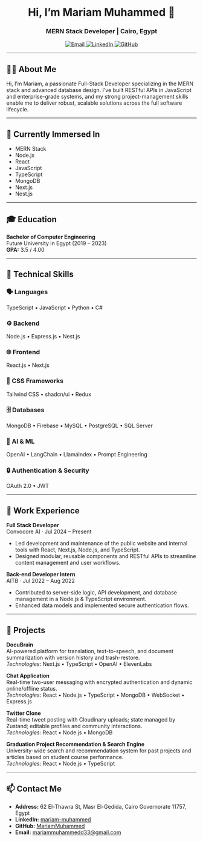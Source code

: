<!-- README.md -->

<h1 align="center">Hi, I’m Mariam Muhammed 👋</h1>
<h3 align="center">MERN Stack Developer | Cairo, Egypt</h3>

<p align="center">
  <a href="mailto:mariammuhammedd33@gmail.com">
    <img src="https://img.shields.io/badge/Email-D14836?style=for-the-badge&logo=gmail&logoColor=white" alt="Email"/>
  </a>
  <a href="https://linkedin.com/in/mariam-muhammed" target="_blank">
    <img src="https://img.shields.io/badge/LinkedIn-0A66C2?style=for-the-badge&logo=linkedin&logoColor=white" alt="LinkedIn"/>
  </a>
  <a href="https://github.com/MariamMuhammed" target="_blank">
    <img src="https://img.shields.io/badge/GitHub-181717?style=for-the-badge&logo=github&logoColor=white" alt="GitHub"/>
  </a>
</p>

---

## 👩‍💻 About Me
Hi, I’m Mariam, a passionate Full-Stack Developer specializing in the MERN stack and advanced database design. I’ve built RESTful APIs in JavaScript and enterprise-grade systems, and my strong project-management skills enable me to deliver robust, scalable solutions across the full software lifecycle.

---

## 🔭 Currently Immersed In
- MERN Stack  
- Node.js  
- React  
- JavaScript  
- TypeScript  
- MongoDB  
- Next.js  
- Nest.js  

---

## 🎓 Education
**Bachelor of Computer Engineering**  
Future University in Egypt (2019 – 2023)  
**GPA:** 3.5 / 4.00

---

## 🚀 Technical Skills

### 🗣 Languages
TypeScript • JavaScript • Python • C#

### ⚙️ Backend
Node.js • Express.js • Nest.js

### 🌐 Frontend
React.js • Next.js

### 🎨 CSS Frameworks
Tailwind CSS • shadcn/ui • Redux

### 🗄 Databases
MongoDB • Firebase • MySQL • PostgreSQL • SQL Server

### 🤖 AI & ML
OpenAI • LangChain • LlamaIndex • Prompt Engineering

### 🔒 Authentication & Security
OAuth 2.0 • JWT

---

## 💼 Work Experience

**Full Stack Developer**  
Convocore AI · Jul 2024 – Present  
- Led development and maintenance of the public website and internal tools with React, Next.js, Node.js, and TypeScript.  
- Designed modular, reusable components and RESTful APIs to streamline content management and user workflows.  

**Back-end Developer Intern**  
AITB · Jul 2022 – Aug 2022  
- Contributed to server-side logic, API development, and database management in a Node.js & TypeScript environment.  
- Enhanced data models and implemented secure authentication flows.  

---

## 📂 Projects

**DocuBrain**  
AI-powered platform for translation, text-to-speech, and document summarization with version history and trash-restore.  
_Technologies_: Next.js • TypeScript • OpenAI • ElevenLabs

**Chat Application**  
Real-time two-user messaging with encrypted authentication and dynamic online/offline status.  
_Technologies_: React • Node.js • TypeScript • MongoDB • WebSocket • Express.js

**Twitter Clone**  
Real-time tweet posting with Cloudinary uploads; state managed by Zustand; editable profiles and community interactions.  
_Technologies_: React • Node.js • MongoDB

**Graduation Project Recommendation & Search Engine**  
University-wide search and recommendation system for past projects and articles based on student course performance.  
_Technologies_: React • Node.js • TypeScript

---

## 📫 Contact Me

- **Address:** 62 El-Thawra St, Masr El-Gedida, Cairo Governorate 11757, Egypt  
- **LinkedIn:** [mariam-muhammed](https://linkedin.com/in/mariam-muhammed)  
- **GitHub:** [MariamMuhammed](https://github.com/MariamMuhammed)  
- **Email:** mariammuhammedd33@gmail.com  

